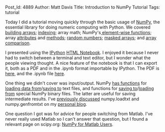 Post_Id: 4889
Author: Matt Davis
Title: Introduction to NumPy Tutorial
Tags: tutorial

<p>Today I did a tutorial moving quickly through the basic usage of <a href="http://docs.scipy.org/doc/numpy/reference/">NumPy</a>, the essential library for doing numeric computing with Python. We covered <a href="http://docs.scipy.org/doc/numpy/reference/routines.array-creation.html">building arrays</a>; <a href="http://docs.scipy.org/doc/numpy/reference/arrays.indexing.html">indexing</a>; array math; NumPy's<a href="http://docs.scipy.org/doc/numpy/reference/ufuncs.html#available-ufuncs"> element-wise functions</a>; array <a href="http://docs.scipy.org/doc/numpy/reference/arrays.ndarray.html#array-attributes">attributes</a> and <a href="http://docs.scipy.org/doc/numpy/reference/arrays.ndarray.html#array-methods">methods</a>; <a href="http://docs.scipy.org/doc/numpy/reference/routines.random.html">random numbers</a>; <a href="http://docs.scipy.org/doc/numpy/reference/maskedarray.html">masked arrays</a>; and <a href="http://docs.scipy.org/doc/numpy/reference/routines.testing.html">array comparison</a>.</p>
<p>I presented using the <a href="http://ipython.org">IPython</a> <a href="http://ipython.org/ipython-doc/dev/interactive/htmlnotebook.html">HTML Notebook</a>. I enjoyed it because I never had to switch between a terminal and text editor, but I wonder what the people viewing thought. A nice feature of the notebook is that I can export it, both as a PDF and in the .ipynb format importable by IPython. The PDF is <a href="|filename|/files/2012/06/NumpyLesson.pdf">here</a>, and the .ipynb file <a href="https://raw.github.com/gist/2847673/2973541fd2d1209f511efbdda81c3dc6c7d7b7c9/NumpyLesson.ipynb">here</a>.</p>
<p>One thing we didn't cover was input/output. NumPy <a href="http://docs.scipy.org/doc/numpy/reference/routines.io.html">has functions</a> for <a href="http://docs.scipy.org/doc/numpy/reference/generated/numpy.loadtxt.html#numpy.loadtxt">loading data from</a>/<a href="http://docs.scipy.org/doc/numpy/reference/generated/numpy.savetxt.html#numpy.savetxt">saving to</a> text files, and functions for <a href="http://docs.scipy.org/doc/numpy/reference/generated/numpy.save.html#numpy.save">saving to</a>/<a href="http://docs.scipy.org/doc/numpy/reference/generated/numpy.load.html#numpy.load">loading from</a> special NumPy binary files. The latter are useful for saving intermediate results. I've <a href="http://j.mp/KP8L7P">previously discussed</a> numpy.loadtxt and numpy.genfromtxt on my <a href="http://j.mp/penandpants">personal blog</a>.</p>
<p>One question I got was for advice for people switching from Matlab. I've never really used Matlab so I can't answer that question, but I found a relevant page on scipy.org: <a href="http://www.scipy.org/NumPy_for_Matlab_Users">NumPy for Matlab Users</a>.</p>

